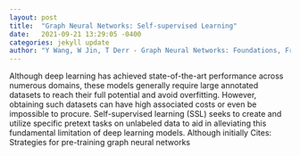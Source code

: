 ```yaml
---
layout: post
title:  "Graph Neural Networks: Self-supervised Learning"
date:   2021-09-21 13:29:05 -0400
categories: jekyll update
author: "Y Wang, W Jin, T Derr - Graph Neural Networks: Foundations, Frontiers, and , 2021"
---
```

Although deep learning has achieved state-of-the-art performance across numerous domains, these models generally require large annotated datasets to reach their full potential and avoid overfitting. However, obtaining such datasets can have high associated costs or even be impossible to procure. Self-supervised learning (SSL) seeks to create and utilize specific pretext tasks on unlabeled data to aid in alleviating this fundamental limitation of deep learning models. Although initially Cites: Strategies for pre-training graph neural networks